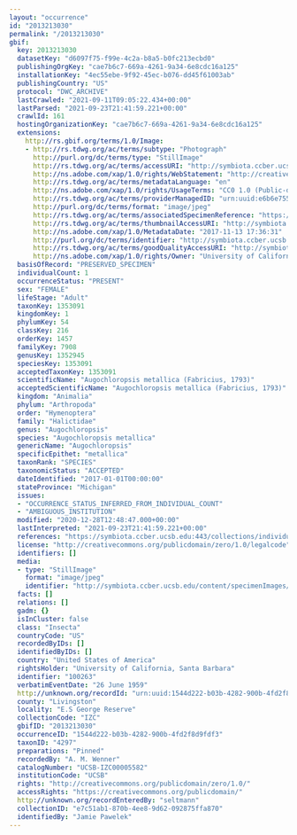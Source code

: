 ```yaml
---
layout: "occurrence"
id: "2013213030"
permalink: "/2013213030"
gbif:
  key: 2013213030
  datasetKey: "d6097f75-f99e-4c2a-b8a5-b0fc213ecbd0"
  publishingOrgKey: "cae7b6c7-669a-4261-9a34-6e8cdc16a125"
  installationKey: "4ec55ebe-9f92-45ec-b076-dd45f61003ab"
  publishingCountry: "US"
  protocol: "DWC_ARCHIVE"
  lastCrawled: "2021-09-11T09:05:22.434+00:00"
  lastParsed: "2021-09-23T21:41:59.221+00:00"
  crawlId: 161
  hostingOrganizationKey: "cae7b6c7-669a-4261-9a34-6e8cdc16a125"
  extensions:
    http://rs.gbif.org/terms/1.0/Image:
    - http://rs.tdwg.org/ac/terms/subtype: "Photograph"
      http://purl.org/dc/terms/type: "StillImage"
      http://rs.tdwg.org/ac/terms/accessURI: "http://symbiota.ccber.ucsb.edu/content/specimenImages/UCSB_IZC/UCSB-IZC00005/UCSB-IZC00005582.JPG"
      http://ns.adobe.com/xap/1.0/rights/WebStatement: "http://creativecommons.org/publicdomain/zero/1.0/"
      http://rs.tdwg.org/ac/terms/metadataLanguage: "en"
      http://ns.adobe.com/xap/1.0/rights/UsageTerms: "CC0 1.0 (Public-domain)"
      http://rs.tdwg.org/ac/terms/providerManagedID: "urn:uuid:e6b6e755-c2b3-44fc-8dac-c916e74bd12d"
      http://purl.org/dc/terms/format: "image/jpeg"
      http://rs.tdwg.org/ac/terms/associatedSpecimenReference: "https://symbiota.ccber.ucsb.edu:443/collections/individual/index.php?occid=100263"
      http://rs.tdwg.org/ac/terms/thumbnailAccessURI: "http://symbiota.ccber.ucsb.edu/content/specimenImages/UCSB_IZC/UCSB-IZC00005/UCSB-IZC00005582_tn.jpg"
      http://ns.adobe.com/xap/1.0/MetadataDate: "2017-11-13 17:36:31"
      http://purl.org/dc/terms/identifier: "http://symbiota.ccber.ucsb.edu/content/specimenImages/UCSB_IZC/UCSB-IZC00005/UCSB-IZC00005582.JPG"
      http://rs.tdwg.org/ac/terms/goodQualityAccessURI: "http://symbiota.ccber.ucsb.edu/content/specimenImages/UCSB_IZC/UCSB-IZC00005/UCSB-IZC00005582.JPG"
      http://ns.adobe.com/xap/1.0/rights/Owner: "University of California, Santa Barbara"
  basisOfRecord: "PRESERVED_SPECIMEN"
  individualCount: 1
  occurrenceStatus: "PRESENT"
  sex: "FEMALE"
  lifeStage: "Adult"
  taxonKey: 1353091
  kingdomKey: 1
  phylumKey: 54
  classKey: 216
  orderKey: 1457
  familyKey: 7908
  genusKey: 1352945
  speciesKey: 1353091
  acceptedTaxonKey: 1353091
  scientificName: "Augochloropsis metallica (Fabricius, 1793)"
  acceptedScientificName: "Augochloropsis metallica (Fabricius, 1793)"
  kingdom: "Animalia"
  phylum: "Arthropoda"
  order: "Hymenoptera"
  family: "Halictidae"
  genus: "Augochloropsis"
  species: "Augochloropsis metallica"
  genericName: "Augochloropsis"
  specificEpithet: "metallica"
  taxonRank: "SPECIES"
  taxonomicStatus: "ACCEPTED"
  dateIdentified: "2017-01-01T00:00:00"
  stateProvince: "Michigan"
  issues:
  - "OCCURRENCE_STATUS_INFERRED_FROM_INDIVIDUAL_COUNT"
  - "AMBIGUOUS_INSTITUTION"
  modified: "2020-12-28T12:48:47.000+00:00"
  lastInterpreted: "2021-09-23T21:41:59.221+00:00"
  references: "https://symbiota.ccber.ucsb.edu:443/collections/individual/index.php?occid=100263"
  license: "http://creativecommons.org/publicdomain/zero/1.0/legalcode"
  identifiers: []
  media:
  - type: "StillImage"
    format: "image/jpeg"
    identifier: "http://symbiota.ccber.ucsb.edu/content/specimenImages/UCSB_IZC/UCSB-IZC00005/UCSB-IZC00005582.JPG"
  facts: []
  relations: []
  gadm: {}
  isInCluster: false
  class: "Insecta"
  countryCode: "US"
  recordedByIDs: []
  identifiedByIDs: []
  country: "United States of America"
  rightsHolder: "University of California, Santa Barbara"
  identifier: "100263"
  verbatimEventDate: "26 June 1959"
  http://unknown.org/recordId: "urn:uuid:1544d222-b03b-4282-900b-4fd2f8d9fdf3"
  county: "Livingston"
  locality: "E.S George Reserve"
  collectionCode: "IZC"
  gbifID: "2013213030"
  occurrenceID: "1544d222-b03b-4282-900b-4fd2f8d9fdf3"
  taxonID: "4297"
  preparations: "Pinned"
  recordedBy: "A. M. Wenner"
  catalogNumber: "UCSB-IZC00005582"
  institutionCode: "UCSB"
  rights: "http://creativecommons.org/publicdomain/zero/1.0/"
  accessRights: "https://creativecommons.org/publicdomain/"
  http://unknown.org/recordEnteredBy: "seltmann"
  collectionID: "e7c51ab1-870b-4ee8-9d62-092875ffa870"
  identifiedBy: "Jamie Pawelek"
---
```


